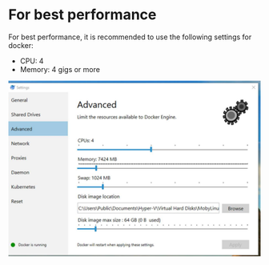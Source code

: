 
# For best performance
For best performance, it is recommended to use the following settings for docker:
 - CPU: 4
 - Memory: 4 gigs or more

![Docker Specs](./tutorials/images/Tutorial1-6.jpg)

